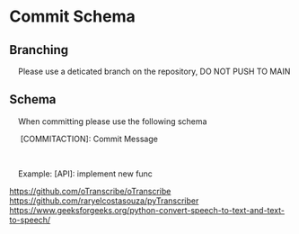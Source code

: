 # Commit Schema

## Branching

    Please use a deticated branch on the repository, DO NOT PUSH TO MAIN



## Schema

    When committing please use the following schema

     [COMMITACTION]: Commit Message

   

    Example: [API]: implement new func


https://github.com/oTranscribe/oTranscribe
https://github.com/raryelcostasouza/pyTranscriber
https://www.geeksforgeeks.org/python-convert-speech-to-text-and-text-to-speech/

